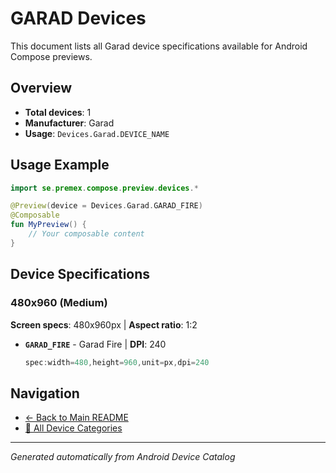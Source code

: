 # GARAD Devices

This document lists all Garad device specifications available for Android Compose previews.

## Overview

- **Total devices**: 1
- **Manufacturer**: Garad
- **Usage**: `Devices.Garad.DEVICE_NAME`

## Usage Example

```kotlin
import se.premex.compose.preview.devices.*

@Preview(device = Devices.Garad.GARAD_FIRE)
@Composable
fun MyPreview() {
    // Your composable content
}
```

## Device Specifications

### 480x960 (Medium)

**Screen specs**: 480x960px | **Aspect ratio**: 1:2

- **`GARAD_FIRE`** - Garad Fire | **DPI**: 240
  ```kotlin
  spec:width=480,height=960,unit=px,dpi=240
  ```

## Navigation

- [← Back to Main README](../../README.md)
- [📱 All Device Categories](../README.md)

---
*Generated automatically from Android Device Catalog*
